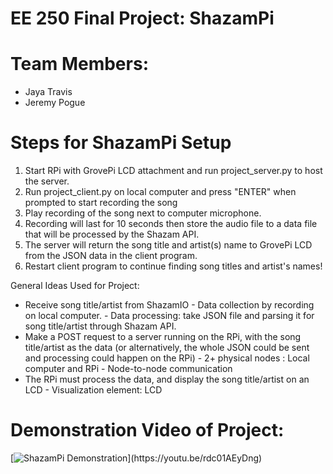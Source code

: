 # EE 250 Final Project: ShazamPi

# Team Members:
* Jaya Travis 
* Jeremy Pogue 

# Steps for ShazamPi Setup

1. Start RPi with GrovePi LCD attachment and run project_server.py to host the server.
2. Run project_client.py on local computer and press "ENTER" when prompted to start recording the song 
3. Play recording of the song next to computer microphone.
4. Recording will last for 10 seconds then store the audio file to a data file that will be processed by the Shazam API.
5. The server will return the song title and artist(s) name to GrovePi LCD from the JSON data in the client program.
6. Restart client program to continue finding song titles and artist's names!

General Ideas Used for Project: 
* Receive song title/artist from ShazamIO
        - Data collection by recording on local computer.
        - Data processing: take JSON file and parsing it for song title/artist through Shazam API.
 * Make a POST request to a server running on the RPi, with the song title/artist as the data (or alternatively, the whole JSON could be sent and processing could happen on the RPi)
        - 2+ physical nodes : Local computer and RPi
        - Node-to-node communication
* The RPi must process the data, and display the song title/artist on an LCD
        - Visualization element: LCD


# Demonstration Video of Project:

[![ShazamPi Demonstration](http://i.imgur.com/Ot5DWAW.png](https://www.shazam.com/resources/6d5bc923785ad71cf6206e7c624a1d77f98274e2/shazambrand.jpg))](https://youtu.be/rdc01AEyDng)

